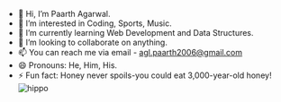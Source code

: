 - 👋 Hi, I’m Paarth Agarwal.
- 👀 I’m interested in Coding, Sports, Music.
- 🌱 I’m currently learning Web Development and Data Structures.
- 💞️ I’m looking to collaborate on anything.
- 📫 You can reach me via email - agl.paarth2006@gmail.com
- 😄 Pronouns: He, Him, His.
- ⚡ Fun fact: Honey never spoils-you could eat 3,000-year-old honey!
![hippo](https://media3.giphy.com/media/aUovxH8Vf9qDu/giphy.gif)
